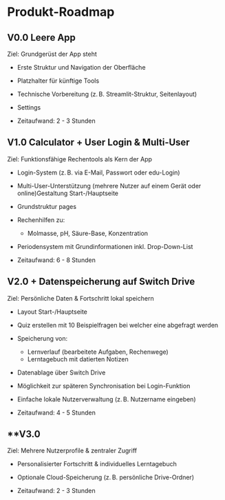 # **Produkt-Roadmap**

## **V0.0 Leere App**
Ziel: Grundgerüst der App steht
- Erste Struktur und Navigation der Oberfläche
- Platzhalter für künftige Tools
- Technische Vorbereitung (z. B. Streamlit-Struktur, Seitenlayout)
- Settings

- Zeitaufwand: 2 - 3 Stunden

## **V1.0 Calculator + User Login & Multi-User**
Ziel: Funktionsfähige Rechentools als Kern der App
- Login-System (z. B. via E-Mail, Passwort oder edu-Login)
- Multi-User-Unterstützung (mehrere Nutzer auf einem Gerät oder online)Gestaltung Start-/Hauptseite
- Grundstruktur pages
- Rechenhilfen zu:
  - Molmasse, pH, Säure-Base, Konzentration
- Periodensystem mit Grundinformationen inkl. Drop-Down-List

- Zeitaufwand: 6 - 8 Stunden

## **V2.0 + Datenspeicherung auf Switch Drive**
Ziel: Persönliche Daten & Fortschritt lokal speichern
- Layout Start-/Hauptseite
- Quiz erstellen mit 10 Beispielfragen bei welcher eine abgefragt werden
- Speicherung von:
  - Lernverlauf (bearbeitete Aufgaben, Rechenwege)
  - Lerntagebuch mit datierten Notizen
- Datenablage über Switch Drive
- Möglichkeit zur späteren Synchronisation bei Login-Funktion
- Einfache lokale Nutzerverwaltung (z. B. Nutzername eingeben)

- Zeitaufwand: 4 - 5 Stunden

## **V3.0
Ziel: Mehrere Nutzerprofile & zentraler Zugriff
- Personalisierter Fortschritt & individuelles Lerntagebuch
- Optionale Cloud-Speicherung (z. B. persönliche Drive-Ordner)

- Zeitaufwand: 2 - 3 Stunden
